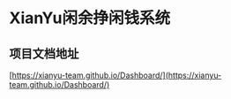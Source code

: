 # XianYu闲余挣闲钱系统

## 项目文档地址
[https://xianyu-team.github.io/Dashboard/](https://xianyu-team.github.io/Dashboard/)